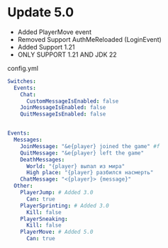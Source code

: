 # Update 5.0
- Added PlayerMove event
- Removed Support AuthMeReloaded (LoginEvent)
- Added Support 1.21
- ONLY SUPPORT 1.21 AND JDK 22

config.yml
```yaml
Switches:
  Events:
    Chat:
      CustomMessageIsEnabled: false
    JoinMessageIsEnabled: false
    QuitMessageIsEnabled: false


Events:
  Messages:
    JoinMessage: "&e{player} joined the game" #f
    QuitMessage: "&e{player} left the game"
    DeathMessages:
      World: "{player} выпал из мира"
      High place: "{player} разбился насмерть"
    ChatMessage: "<{player}> {message}"
  Other:
    PlayerJump: # Added 3.0
      Can: true
    PlayerSprinting: # Added 3.0
      Kill: false
    PlayerSneaking:
      Kill: false
    PlayerMove: # Added 5.0
      Can: true
```
